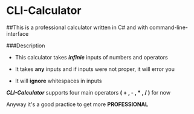 # CLI-Calculator

##This is a professional calculator written in C# and with command-line-interface

###Description

* This calculator takes ***infinie*** inputs of numbers and operators 

* It takes **any** inputs and if inputs were not proper, it will error you

* It will **ignore** whitespaces in inputs 

***CLI-Calculator*** supports four main operators **( + , - , * , / )** for now

Anyway it's a good practice to get more **PROFESSIONAL**
